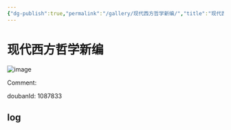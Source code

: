```yaml
---
{"dg-publish":true,"permalink":"/gallery/现代西方哲学新编/","title":"现代西方哲学新编","created":"2025-05-31T15:44:33.350+08:00"}
---
```



# 现代西方哲学新编

![image](https://hiraeth-picbed.oss-cn-beijing.aliyuncs.com/20250531154433.webp)

Comment: 



doubanId: 1087833

## log


